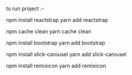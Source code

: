 to run project :-

npm install reactstrap
yarn add reactstrap

npm cache clean 
yarn cache clean

npm install bootstrap
yarn add bootstrap

npm install slick-carousel
yarn add slick-carousel

npm install remixicon
yarn add remixicon


